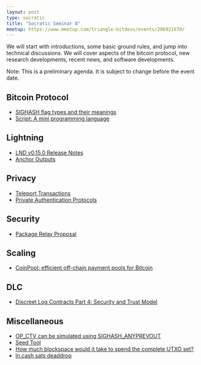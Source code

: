 ```yaml
---
layout: post
type: socratic
title: "Socratic Seminar 8"
meetup: https://www.meetup.com/triangle-bitdevs/events/286921670/
---
```


We will start with introductions, some basic ground rules, and jump into technical discussions. 
We will cover aspects of the bitcoin protocol, new research developments, recent news, and
software developments.

Note: This is a preliminary agenda. It is subject to change before the event date.



## Bitcoin Protocol


- [SIGHASH flag types and their meanings](https://learn.saylor.org/mod/book/view.php?id=36341&chapterid=18919)
- [Script: A mini programming language](https://learnmeabitcoin.com/technical/script)


## Lightning


- [LND v0.15.0 Release Notes](https://github.com/lightningnetwork/lnd/blob/master/docs/release-notes/release-notes-0.15.0.md)
- [Anchor Outputs](https://fanismichalakis.fr/posts/anchor-outputs/)


## Privacy


- [Teleport Transactions](https://github.com/bitcoin-teleport/teleport-transactions)
- [Private Authentication Protocols](https://github.com/sipa/writeups/tree/main/private-authentication-protocols)


## Security


- [Package Relay Proposal](https://lists.linuxfoundation.org/pipermail/bitcoin-dev/2022-May/020493.html)


## Scaling


- [CoinPool: efficient off-chain payment pools for Bitcoin](https://coinpool.dev/v0.1.pdf)


## DLC


- [Discreet Log Contracts Part 4: Security and Trust Model](https://suredbits.com/discreet-log-contracts-part-4-security-and-trust-model/)


## Miscellaneous


- [OP_CTV can be simulated using SIGHASH_ANYPREVOUT](https://lists.linuxfoundation.org/pipermail/bitcoin-dev/2019-June/017036.html)
- [Seed Tool](https://bitcoiner.guide/seed/)
- [How much blockspace would it take to spend the complete UTXO set?](https://bitcoin.stackexchange.com/questions/114043/how-much-blockspace-would-it-take-to-spend-the-complete-utxo-set)
- [ln.cash sats deaddrop](https://ln.cash/5aqQWyNb1JNTzX5Mr8wVF5)
